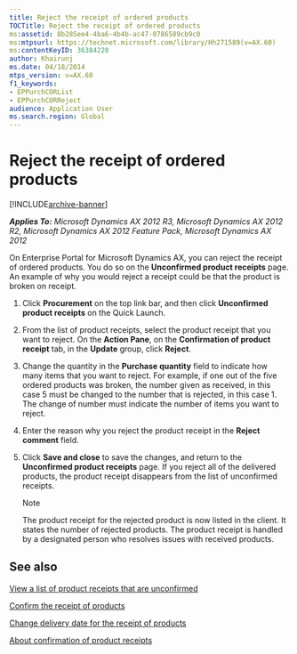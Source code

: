 ```yaml
---
title: Reject the receipt of ordered products
TOCTitle: Reject the receipt of ordered products
ms:assetid: 8b285ee4-4ba6-4b4b-ac47-0786589cb9c0
ms:mtpsurl: https://technet.microsoft.com/library/Hh271589(v=AX.60)
ms:contentKeyID: 36384220
author: Khairunj
ms.date: 04/18/2014
mtps_version: v=AX.60
f1_keywords:
- EPPurchCORList
- EPPurchCORReject
audience: Application User
ms.search.region: Global
---
```


# Reject the receipt of ordered products 


[!INCLUDE[archive-banner](includes/archive-banner.md)]


_**Applies To:** Microsoft Dynamics AX 2012 R3, Microsoft Dynamics AX 2012 R2, Microsoft Dynamics AX 2012 Feature Pack, Microsoft Dynamics AX 2012_

On Enterprise Portal for Microsoft Dynamics AX, you can reject the receipt of ordered products. You do so on the **Unconfirmed product receipts** page. An example of why you would reject a receipt could be that the product is broken on receipt.

1.  Click **Procurement** on the top link bar, and then click **Unconfirmed product receipts** on the Quick Launch.

2.  From the list of product receipts, select the product receipt that you want to reject. On the **Action Pane**, on the **Confirmation of product receipt** tab, in the **Update** group, click **Reject**.

3.  Change the quantity in the **Purchase quantity** field to indicate how many items that you want to reject. For example, if one out of the five ordered products was broken, the number given as received, in this case 5 must be changed to the number that is rejected, in this case 1. The change of number must indicate the number of items you want to reject.

4.  Enter the reason why you reject the product receipt in the **Reject comment** field.

5.  Click **Save and close** to save the changes, and return to the **Unconfirmed product receipts** page. If you reject all of the delivered products, the product receipt disappears from the list of unconfirmed receipts.
    

    > [!NOTE]
    > <P>The product receipt for the rejected product is now listed in the client. It states the number of rejected products. The product receipt is handled by a designated person who resolves issues with received products.</P>



## See also

[View a list of product receipts that are unconfirmed](view-a-list-of-product-receipts-that-are-unconfirmed.md)

[Confirm the receipt of products](confirm-the-receipt-of-products.md)

[Change delivery date for the receipt of products](change-delivery-date-for-the-receipt-of-products.md)

[About confirmation of product receipts](about-confirmation-of-product-receipts.md)

  


